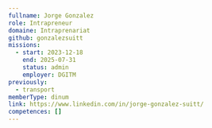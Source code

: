 ```yaml
---
fullname: Jorge Gonzalez
role: Intrapreneur
domaine: Intraprenariat
github: gonzalezsuitt
missions:
  - start: 2023-12-18
    end: 2025-07-31
    status: admin
    employer: DGITM
previously:
  - transport
memberType: dinum
link: https://www.linkedin.com/in/jorge-gonzalez-suitt/
competences: []
---
```

